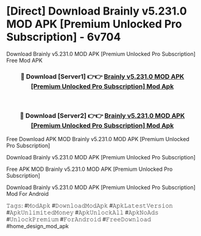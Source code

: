 # [Direct] Download Brainly v5.231.0 MOD APK [Premium Unlocked Pro Subscription] - 6v704
Download Brainly v5.231.0 MOD APK [Premium Unlocked Pro Subscription] Free Mod APK

<div align="center">
<h3>🔴 Download [Server1] 👉👉 <a href="https://apk-comot.site?title=Brainly_v5.231.0_MOD_APK_[Premium_Unlocked_Pro_Subscription]">Brainly v5.231.0 MOD APK [Premium Unlocked Pro Subscription] Mod Apk</a></h3><br>

<h3>🔴 Download [Server2] 👉👉 <a href="https://apk-comot.site?title=Brainly_v5.231.0_MOD_APK_[Premium_Unlocked_Pro_Subscription]">Brainly v5.231.0 MOD APK [Premium Unlocked Pro Subscription] Mod Apk</a></h3>
</div>


Free Download APK MOD Brainly v5.231.0 MOD APK [Premium Unlocked Pro Subscription]

Download Brainly v5.231.0 MOD APK [Premium Unlocked Pro Subscription] 

Free APK MOD Brainly v5.231.0 MOD APK [Premium Unlocked Pro Subscription] 

Download Brainly v5.231.0 MOD APK [Premium Unlocked Pro Subscription] Mod For Android

𝚃𝚊𝚐𝚜: #𝙼𝚘𝚍𝙰𝚙𝚔 #𝙳𝚘𝚠𝚗𝚕𝚘𝚊𝚍𝙼𝚘𝚍𝙰𝚙𝚔 #𝙰𝚙𝚔𝙻𝚊𝚝𝚎𝚜𝚝𝚅𝚎𝚛𝚜𝚒𝚘𝚗 #𝙰𝚙𝚔𝚄𝚗𝚕𝚒𝚖𝚒𝚝𝚎𝚍𝙼𝚘𝚗𝚎𝚢 #𝙰𝚙𝚔𝚄𝚗𝚕𝚘𝚌𝚔𝙰𝚕𝚕 #𝙰𝚙𝚔𝙽𝚘𝙰𝚍𝚜 #𝚄𝚗𝚕𝚘𝚌𝚔𝙿𝚛𝚎𝚖𝚒𝚞𝚖 #𝙵𝚘𝚛𝙰𝚗𝚍𝚛𝚘𝚒𝚍 #𝙵𝚛𝚎𝚎𝙳𝚘𝚠𝚗𝚕𝚘𝚊𝚍 #home_design_mod_apk